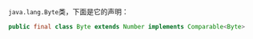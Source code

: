 `java.lang.Byte`类，下面是它的声明：
```java
public final class Byte extends Number implements Comparable<Byte>
```